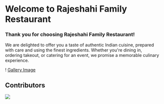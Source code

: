 # Welcome to Rajeshahi Family Restaurant
### Thank you for choosing Rajeshahi Family Restaurant! 

We are delighted to offer you a taste of authentic Indian cuisine, prepared with care and using the finest ingredients. Whether you're dining in, ordering takeout, or catering for an event, we promise a memorable culinary experience.

! [Gallery Image](gallery.png)

## Contributors
<a href="https://github.com/prajwalgadakh07/icp9.0-html-github-group-13-project-1/graphs/contributors">
  <img src="https://contrib.rocks/image?repo=prajwalgadakh07/icp9.0-html-github-group-13-project-1" />
</a>